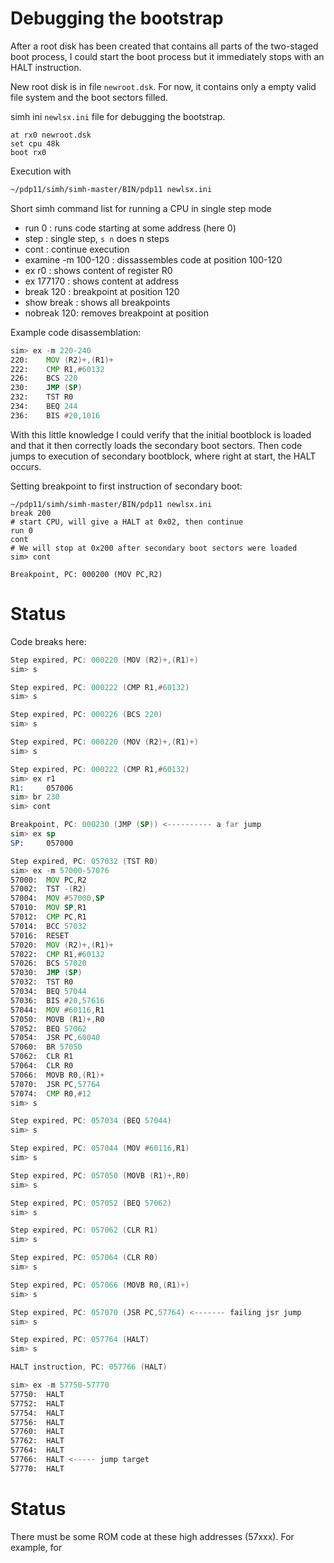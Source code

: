 # Debugging the bootstrap

After a root disk has been created that contains all
parts of the two-staged boot process, I could start
the boot process but it immediately stops with an HALT
instruction.

New root disk
is in file ```newroot.dsk```. For now, it contains only
a empty valid file system and the boot sectors filled.

simh ini ```newlsx.ini``` file for debugging the bootstrap.
```
at rx0 newroot.dsk
set cpu 48k
boot rx0
```

Execution with
```bash
~/pdp11/simh/simh-master/BIN/pdp11 newlsx.ini
```
Short simh command list for running a CPU in single
step mode
* run 0 : runs code starting at some address (here 0)
* step : single step, ```s n``` does n steps
* cont : continue execution  
* examine -m 100-120 : dissassembles code at position 100-120
* ex r0 : shows content of register R0
* ex 177170 : shows content at address
* break 120 : breakpoint at position 120
* show break : shows all breakpoints
* nobreak 120: removes breakpoint at position

Example code disassemblation:
```asm
sim> ex -m 220-240
220:    MOV (R2)+,(R1)+
222:    CMP R1,#60132
226:    BCS 220
230:    JMP (SP)
232:    TST R0
234:    BEQ 244
236:    BIS #20,1016
```
With this little knowledge I could verify that the initial
bootblock is loaded and that it then correctly loads the
secondary boot sectors. Then code jumps to execution of secondary
bootblock, where right at start, the HALT occurs.

Setting breakpoint to first instruction of secondary boot:
```
~/pdp11/simh/simh-master/BIN/pdp11 newlsx.ini
break 200
# start CPU, will give a HALT at 0x02, then continue
run 0
cont
# We will stop at 0x200 after secondary boot sectors were loaded
sim> cont

Breakpoint, PC: 000200 (MOV PC,R2)
```

# Status
Code breaks here:
```asm
Step expired, PC: 000220 (MOV (R2)+,(R1)+)
sim> s

Step expired, PC: 000222 (CMP R1,#60132)
sim> s

Step expired, PC: 000226 (BCS 220)
sim> s

Step expired, PC: 000220 (MOV (R2)+,(R1)+)
sim> s

Step expired, PC: 000222 (CMP R1,#60132)
sim> ex r1
R1:     057006
sim> br 230
sim> cont

Breakpoint, PC: 000230 (JMP (SP)) <---------- a far jump 
sim> ex sp
SP:     057000

Step expired, PC: 057032 (TST R0)
sim> ex -m 57000-57076
57000:  MOV PC,R2
57002:  TST -(R2)
57004:  MOV #57000,SP
57010:  MOV SP,R1
57012:  CMP PC,R1
57014:  BCC 57032
57016:  RESET
57020:  MOV (R2)+,(R1)+
57022:  CMP R1,#60132
57026:  BCS 57020
57030:  JMP (SP)
57032:  TST R0
57034:  BEQ 57044
57036:  BIS #20,57616
57044:  MOV #60116,R1
57050:  MOVB (R1)+,R0
57052:  BEQ 57062
57054:  JSR PC,60040
57060:  BR 57050
57062:  CLR R1
57064:  CLR R0
57066:  MOVB R0,(R1)+
57070:  JSR PC,57764
57074:  CMP R0,#12
sim> s

Step expired, PC: 057034 (BEQ 57044)
sim> s

Step expired, PC: 057044 (MOV #60116,R1)
sim> s

Step expired, PC: 057050 (MOVB (R1)+,R0)
sim> s

Step expired, PC: 057052 (BEQ 57062)
sim> s

Step expired, PC: 057062 (CLR R1)
sim> s

Step expired, PC: 057064 (CLR R0)
sim> s

Step expired, PC: 057066 (MOVB R0,(R1)+)
sim> s

Step expired, PC: 057070 (JSR PC,57764) <------- failing jsr jump
sim> s

Step expired, PC: 057764 (HALT)
sim> s

HALT instruction, PC: 057766 (HALT)

sim> ex -m 57750-57770
57750:  HALT
57752:  HALT
57754:  HALT
57756:  HALT
57760:  HALT
57762:  HALT
57764:  HALT
57766:  HALT <----- jump target
57770:  HALT
```

# Status
There must be some ROM code at these high addresses (57xxx).
For example, for 
